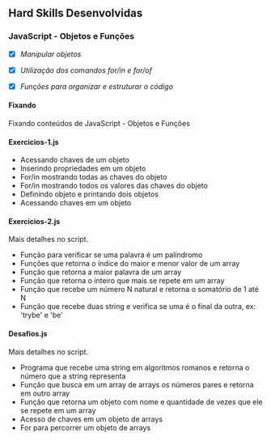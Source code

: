 ## Hard Skills Desenvolvidas

### JavaScript - Objetos e Funções

- [X] _Manipular objetos_
- [X] _Utilização dos comandos for/in e  for/of_
- [X] _Funções para organizar e estruturar o código_



#### Fixando
Fixando conteúdos de JavaScript - Objetos e Funções

#### Exercicios-1.js
- Acessando chaves de um objeto
- Inserindo propriedades em um objeto
- For/in mostrando todas as chaves do objeto
- For/in mostrando todos os valores das chaves do objeto
- Definindo objeto e printando dois objetos
- Acessando chaves em um objeto

#### Exercicios-2.js
Mais detalhes no script.
- Função para verificar se uma palavra é um palíndromo
- Funções que retorna o índice do maior e menor valor de um array
- Função que retorna a maior palavra de um array
- Função que retorna o inteiro que mais se repete em um array
- Função que recebe um número N natural e retorna o somatório de 1 até N
- Função que recebe duas string e verifica se uma é o final da outra, ex: 'trybe' e 'be'

#### Desafios.js
Mais detalhes no script.
- Programa que recebe uma string em algoritmos romanos e retorna o número que a string representa
- Função que busca em um array de arrays os números pares e retorna em outro array
- Função que retorna um objeto com nome e quantidade de vezes que ele se repete em um array
- Acesso de chaves em um objeto de arrays
- For para percorrer um objeto de arrays
